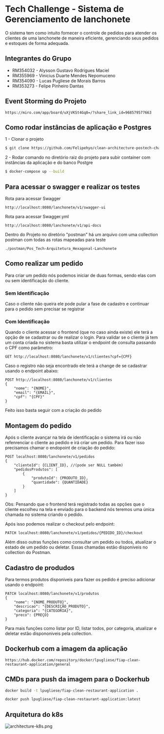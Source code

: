 # Tech Challenge - Sistema de Gerenciamento de lanchonete

O sistema tem como intuito fornecer o controle de pedidos para atender os clientes de uma lanchonete de maneira eficiente, gerenciando seus pedidos e estoques de forma adequada.

## Integrantes do Grupo
- RM354032 - Alysson Gustavo Rodrigues Maciel
- RM355969 - Vinicius Duarte Mendes Nepomuceno
- RM354090 - Lucas Pugliese de Morais Barros
- RM353273 - Felipe Pinheiro Dantas

## Event Storming do Projeto
```url
https://miro.com/app/board/uXjVKSt4Gq8=/?share_link_id=968579577663
```

## Como rodar instâncias de aplicação e Postgres

1 - Clonar o projeto
```bash
$ git clone https://github.com/Felipehyo/clean-architecture-postech-challenge-2.git
```
2 - Rodar comando no diretório raiz do projeto para subir container com instâncias da aplicação e do banco Postgre
```bash
$ docker-compose up --build
```

## Para acessar o swagger e realizar os testes
Rota para acessar Swagger
```url
http://localhost:8080/lanchonete/v1/swagger-ui
```
Rota para acessar Swagger.yml
```url
http://localhost:8080/lanchonete/v1/api-docs
```
Dentro do Projeto no diretório "postman" há um arquivo com uma collection postman com todas as rotas mapeadas para teste
```
./postman/Pos_Tech-Arquitetura_Hexagonal-Lanchonete
```

## Como realizar um pedido

Para criar um pedido nós podemos iniciar de duas formas, sendo elas com ou sem identificação do cliente.

### Sem Identificação

Caso o cliente não queira ele pode pular a fase de cadastro e continuar para o pedido sem precisar se registrar

### Com Identificação

Quando o cliente acessar o frontend (que no caso ainda existe) ele terá a opção de se cadastrar ou de realizar o login. Para
validar se o cliente já tem um conta criada no sistema basta utilizar o endpoint de consulta passando o CPF como parâmetro:

```url
GET http://localhost:8080/lanchonete/v1/clientes?cpf={CPF}
```

Caso o registro não seja encontrado ele terá a change de se cadastrar usando o endpoint abaixo:

```url
POST http://localhost:8080/lanchonete/v1/clientes
{
    "nome": "{NOME}",
    "email": "{EMAIL}",
    "cpf": "{CPF}"
}
```

Feito isso basta seguir com a criação do pedido

## Montagem do pedido

Após o cliente avançar na tela de identificação o sistema irá ou não refenrenciar o cliente ao pedido e irá criar um pedido. Para
fazer isso precisamos chamar o endopoint de criação do pedido:

```url
POST localhost:8080/lanchonete/v1/pedidos
{
    "clienteId": {CLIENT_ID}, //(pode ser NULL também)
    "pedidosProdutos": [
        {
            "produtoId": {PRODUTO_ID},
            "quantidade": {QUANTIDADE}
        }
    ]
}
```

Obs: Pensando que o frontend terá registrado todas as opções que o cliente escolheu na tela e enviado para o backend nós 
teremos uma única chamada no sistema criando o pedido.

Após isso podemos realizar o checkout pelo endpoint: 

```url
PATCH localhost:8080/lanchonete/v1/pedidos/{PEDIDO_ID}/checkout
```

Além disso outras funções como consultar um pedido ou todos, atualizar o estado de um pedido ou deletar. Essas chamadas 
estão disponíveis no collection do Postman.


## Cadastro de produdos

Para termos produtos disponiveis para fazer os pedido é preciso adicionar usando o endpoint:

```url
PATCH localhost:8080/lanchonete/v1/produtos
{
    "nome": "{NOME_PRODUTO}",
    "descricao": "{DESCRIÇÃO_PRODUTO}",
    "categoria": "{CATEGORIA}",
    "preco": {PREÇO}
}
```

Para mais funções como listar por ID, listar todos, por categoria, atualizar e deletar estão dispononiveis pela collection.
## Dockerhub com a imagem da aplicação
```url
https://hub.docker.com/repository/docker/lpugliese/fiap-clean-restaurant-application/general
```

## CMDs para push da imagem para o Dockerhub
```bash
docker build -t lpugliese/fiap-clean-restaurant-application .

docker push lpugliese/fiap-clean-restaurant-application:latest
```

## Arquitetura do k8s
![architecture-k8s.png](architecture-k8s.png)